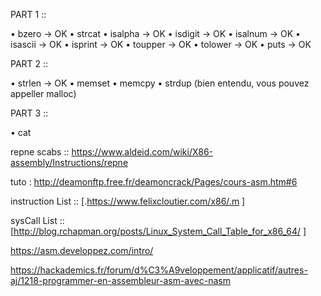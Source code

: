 
PART 1 ::


• bzero		-> OK
• strcat
• isalpha	-> OK
• isdigit	-> OK
• isalnum	-> OK
• isascii	-> OK
• isprint	-> OK
• toupper 	-> OK
• tolower	-> OK
• puts 		-> OK


PART 2 ::

• strlen	-> OK
• memset
• memcpy
• strdup (bien entendu, vous pouvez appeller malloc)

PART 3 ::

• cat








repne scabs :: https://www.aldeid.com/wiki/X86-assembly/Instructions/repne

tuto : http://deamonftp.free.fr/deamoncrack/Pages/cours-asm.htm#6

instruction List :: [.https://www.felixcloutier.com/x86/.m ]


sysCall List :: [http://blog.rchapman.org/posts/Linux_System_Call_Table_for_x86_64/ ]

https://asm.developpez.com/intro/


https://hackademics.fr/forum/d%C3%A9veloppement/applicatif/autres-aj/1218-programmer-en-assembleur-asm-avec-nasm






<!-- 
MY ret : global _ft_strlen

section .text

_ft_strlen:  
	cmp rdi, 0 					; Compare with nul asciim
	je end 						; if equal
	sub rcx, rcx 				; on se replace a la bonne adresse
	not rcx 					; on inverse la valeur cela permet de boucler infini avec rpen
	cld 						; clear flag register
	mov rax, 0 					; cdt darret
	repne scasb					; scan bytes of a string until the trailing null character is found 
	not rcx						; on inverse la valeur cela permet de boucler infini avec rpen
	dec rcx 					; decrement by one
	mov rax, rcx				;

end:
	ret

 -->